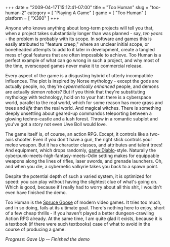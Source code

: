 +++
date = "2009-04-17T15:12:41-07:00"
title = "Too Human"
slug = "too-human-2"
category = [ "Playing A Game" ]
game = [ "Too Human" ]
platform = [ "X360" ]
+++

Anyone who knows anything about long-term projects will tell you that, when a project takes substantially longer than was planned - say, <i>ten years</i> - the problem is probably with its scope.  In software and games this is easily attributed to "feature creep," where an unclear initial scope, or boneheaded attempts to add to it later in development, create a tangled mess of goal features that are often impossible to achieve.  Too Human is a perfect example of what can go wrong in such a project, and why most of the time, overscoped games never make it to commercial release.

Every aspect of the game is a disgusting hybrid of utterly incompatible influences.  The plot is inspired by Norse mythology - except the gods are actually people, no, they're <i>cybernetically enhanced</i> people, and demons are actually <i>demon robots?</i>  But if you think that they're substituting mythology with technology, hold on to your hat: there is a cyberspace world, parallel to the real world, which for some reason has more grass and trees and <i>life</i> than the real world.  And magical witches.  There is something deeply unsettling about geared-up commandos teleporting between a glowing techno-castle and a lush forest.  Throw in a romantic subplot and you've got a story not even Uwe Boll would love.

The game itself is, of course, an action RPG.  Except, it controls like a two-axis shooter.  Even if you don't have a gun, the right stick controls your melee weapon.  But it has character classes, and attributes and talent trees!  And equipment, which drops randomly, <game:Diablo>-style.  Naturally the cyberpunk-meets-high-fantasy-meets-Odin setting makes for equippable weapons along the lines of rifles, laser swords, and grenade launchers.  Oh, and when you die, a cybernetic valkyrie takes you back to a spawn point.

Despite the potential depth of such a varied system, it is optimized for speed: you can play without having the slightest clue of what's going on.  Which is good, because if I really had to worry about all this shit, I wouldn't even have finished the demo.

Too Human is the <a href="http://en.wikipedia.org/wiki/Spruce_Goose">Spruce Goose</a> of modern video games.  It tries too much, and in so doing, fails at its ultimate goal.  There's nothing here to enjoy, short of a few cheap thrills - if you haven't played a better dungeon-crawling Action RPG already.  At the same time, I am quite glad it exists, because it is a textbook (if there were such textbooks) case of what to avoid in the course of producing a game.

<i>Progress: Gave Up -- Finished the demo</i>
